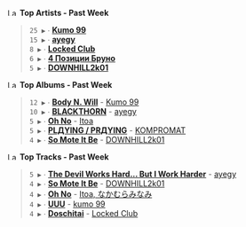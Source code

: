 <!--START_LASTFM_ARTISTS:{"period": "7day", "rows": 5}-->
<a href="https://last.fm" target="_blank"><img src="https://user-images.githubusercontent.com/17434202/215290617-e793598d-d7c9-428f-9975-156db1ba89cc.svg" alt="Last.fm Logo" width="18" height="13"/></a> **Top Artists - Past Week**

> `25 ▶️` ∙ **[Kumo 99](https://www.last.fm/music/Kumo+99)**<br/>
> `15 ▶️` ∙ **[ayegy](https://www.last.fm/music/ayegy)**<br/>
> `8 ▶️` ∙ **[Locked Club](https://www.last.fm/music/Locked+Club)**<br/>
> `6 ▶️` ∙ **[4 Позиции Бруно](https://www.last.fm/music/4+%D0%9F%D0%BE%D0%B7%D0%B8%D1%86%D0%B8%D0%B8+%D0%91%D1%80%D1%83%D0%BD%D0%BE)**<br/>
> `5 ▶️` ∙ **[DOWNHILL2k01](https://www.last.fm/music/DOWNHILL2k01)**<br/>
<!--END_LASTFM_ARTISTS-->

<!--START_LASTFM_ALBUMS:{"period": "7day", "rows": 5}-->
<a href="https://last.fm" target="_blank"><img src="https://user-images.githubusercontent.com/17434202/215290617-e793598d-d7c9-428f-9975-156db1ba89cc.svg" alt="Last.fm Logo" width="18" height="13"/></a> **Top Albums - Past Week**

> `12 ▶️` ∙ **[Body N. Will](https://www.last.fm/music/Kumo+99/Body+N.+Will)** - [Kumo 99](https://www.last.fm/music/Kumo+99)<br/>
> `10 ▶️` ∙ **[BLACKTHORN](https://www.last.fm/music/ayegy/BLACKTHORN)** - [ayegy](https://www.last.fm/music/ayegy)<br/>
> `5 ▶️` ∙ **[Oh No](https://www.last.fm/music/Itoa/Oh+No)** - [Itoa](https://www.last.fm/music/Itoa)<br/>
> `5 ▶️` ∙ **[PLДYING / PRДYING](https://www.last.fm/music/KOMPROMAT/PL%D0%94YING+%2F+PR%D0%94YING)** - [KOMPROMAT](https://www.last.fm/music/KOMPROMAT)<br/>
> `4 ▶️` ∙ **[So Mote It Be](https://www.last.fm/music/DOWNHILL2k01/So+Mote+It+Be)** - [DOWNHILL2k01](https://www.last.fm/music/DOWNHILL2k01)<br/>
<!--END_LASTFM_ALBUMS-->

<!--START_LASTFM_TRACKS:{"period": "7day", "rows": 5}-->
<a href="https://last.fm" target="_blank"><img src="https://user-images.githubusercontent.com/17434202/215290617-e793598d-d7c9-428f-9975-156db1ba89cc.svg" alt="Last.fm Logo" width="18" height="13"/></a> **Top Tracks - Past Week**

> `5 ▶️` ∙ **[The Devil Works Hard... But I Work Harder](https://www.last.fm/music/ayegy/_/The+Devil+Works+Hard...+But+I+Work+Harder)** - [ayegy](https://www.last.fm/music/ayegy)<br/>
> `4 ▶️` ∙ **[So Mote It Be](https://www.last.fm/music/DOWNHILL2k01/_/So+Mote+It+Be)** - [DOWNHILL2k01](https://www.last.fm/music/DOWNHILL2k01)<br/>
> `4 ▶️` ∙ **[Oh No](https://www.last.fm/music/Itoa,+%E3%81%AA%E3%81%8B%E3%82%80%E3%82%89%E3%81%BF%E3%81%AA%E3%81%BF/_/Oh+No)** - [Itoa, なかむらみなみ](https://www.last.fm/music/Itoa,+%E3%81%AA%E3%81%8B%E3%82%80%E3%82%89%E3%81%BF%E3%81%AA%E3%81%BF)<br/>
> `4 ▶️` ∙ **[UUU](https://www.last.fm/music/kumo+99/_/UUU)** - [kumo 99](https://www.last.fm/music/kumo+99)<br/>
> `4 ▶️` ∙ **[Doschitai](https://www.last.fm/music/Locked+Club/_/Doschitai)** - [Locked Club](https://www.last.fm/music/Locked+Club)<br/>
<!--END_LASTFM_TRACKS-->